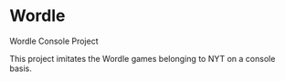 # Wordle
Wordle Console Project

This project imitates the Wordle games belonging to NYT on a console basis.
